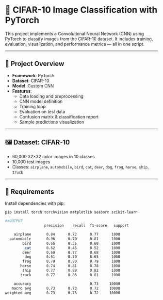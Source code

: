 # 🧠 CIFAR-10 Image Classification with PyTorch

This project implements a Convolutional Neural Network (CNN) using PyTorch to classify images from the CIFAR-10 dataset. It includes training, evaluation, visualization, and performance metrics — all in one script.

---

## 📁 Project Overview

- **Framework**: PyTorch  
- **Dataset**: CIFAR-10  
- **Model**: Custom CNN  
- **Features**:
  - Data loading and preprocessing
  - CNN model definition
  - Training loop
  - Evaluation on test data
  - Confusion matrix & classification report
  - Sample predictions visualization

---

## 🖼 Dataset: CIFAR-10

- 60,000 32×32 color images in 10 classes
- 10,000 test images
- Classes: `airplane`, `automobile`, `bird`, `cat`, `deer`, `dog`, `frog`, `horse`, `ship`, `truck`

---

## 🔧 Requirements

Install dependencies with pip:

```bash
pip install torch torchvision matplotlib seaborn scikit-learn

##OUTPUT
                  precision    recall  f1-score   support

    airplane       0.84      0.72      0.77      1000
  automobile       0.96      0.70      0.81      1000
        bird       0.66      0.55      0.60      1000
         cat       0.62      0.45      0.52      1000
        deer       0.60      0.77      0.68      1000
         dog       0.61      0.70      0.65      1000
        frog       0.79      0.80      0.79      1000
       horse       0.74      0.81      0.78      1000
        ship       0.77      0.89      0.82      1000
       truck       0.77      0.86      0.81      1000

    accuracy                           0.73     10000
   macro avg       0.73      0.73      0.72     10000
weighted avg       0.73      0.73      0.72     10000
